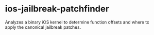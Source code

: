 ios-jailbreak-patchfinder
=========================

Analyzes a binary iOS kernel to determine function offsets and where to apply the canonical jailbreak patches.